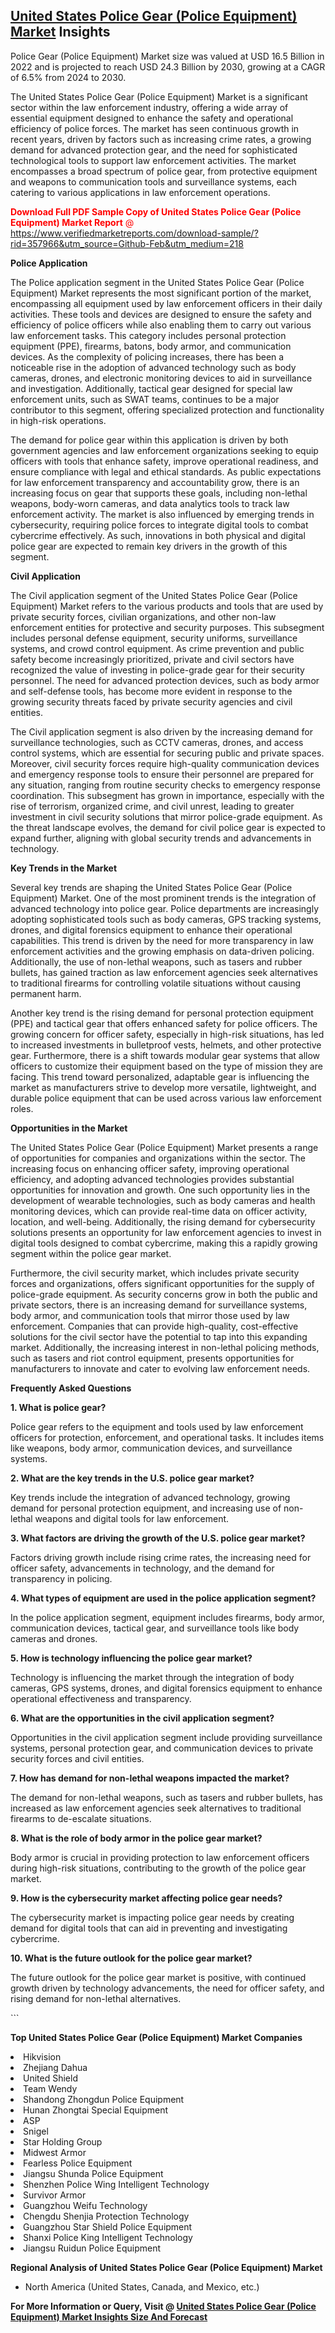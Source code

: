 <h2><a href="https://www.verifiedmarketreports.com/download-sample/?rid=357966&amp;utm_source=Github-Feb&amp;utm_medium=218" target="_blank">United States Police Gear (Police Equipment) Market</a> Insights</h2><p>Police Gear (Police Equipment) Market size was valued at USD 16.5 Billion in 2022 and is projected to reach USD 24.3 Billion by 2030, growing at a CAGR of 6.5% from 2024 to 2030.</p><p> <p>The United States Police Gear (Police Equipment) Market is a significant sector within the law enforcement industry, offering a wide array of essential equipment designed to enhance the safety and operational efficiency of police forces. The market has seen continuous growth in recent years, driven by factors such as increasing crime rates, a growing demand for advanced protection gear, and the need for sophisticated technological tools to support law enforcement activities. The market encompasses a broad spectrum of police gear, from protective equipment and weapons to communication tools and surveillance systems, each catering to various applications in law enforcement operations.</p> <p><p><span class=""><span style="color: #ff0000;"><strong>Download Full PDF Sample Copy of United States Police Gear (Police Equipment) Market Report</strong> @ </span><a href="https://www.verifiedmarketreports.com/download-sample/?rid=357966&amp;utm_source=Github-Feb&amp;utm_medium=218" target="_blank">https://www.verifiedmarketreports.com/download-sample/?rid=357966&amp;utm_source=Github-Feb&amp;utm_medium=218</a></span></p></p> <p><strong>Police Application</strong></p> <p>The Police application segment in the United States Police Gear (Police Equipment) Market represents the most significant portion of the market, encompassing all equipment used by law enforcement officers in their daily activities. These tools and devices are designed to ensure the safety and efficiency of police officers while also enabling them to carry out various law enforcement tasks. This category includes personal protection equipment (PPE), firearms, batons, body armor, and communication devices. As the complexity of policing increases, there has been a noticeable rise in the adoption of advanced technology such as body cameras, drones, and electronic monitoring devices to aid in surveillance and investigation. Additionally, tactical gear designed for special law enforcement units, such as SWAT teams, continues to be a major contributor to this segment, offering specialized protection and functionality in high-risk operations.</p> <p>The demand for police gear within this application is driven by both government agencies and law enforcement organizations seeking to equip officers with tools that enhance safety, improve operational readiness, and ensure compliance with legal and ethical standards. As public expectations for law enforcement transparency and accountability grow, there is an increasing focus on gear that supports these goals, including non-lethal weapons, body-worn cameras, and data analytics tools to track law enforcement activity. The market is also influenced by emerging trends in cybersecurity, requiring police forces to integrate digital tools to combat cybercrime effectively. As such, innovations in both physical and digital police gear are expected to remain key drivers in the growth of this segment.</p> <p><strong>Civil Application</strong></p> <p>The Civil application segment of the United States Police Gear (Police Equipment) Market refers to the various products and tools that are used by private security forces, civilian organizations, and other non-law enforcement entities for protective and security purposes. This subsegment includes personal defense equipment, security uniforms, surveillance systems, and crowd control equipment. As crime prevention and public safety become increasingly prioritized, private and civil sectors have recognized the value of investing in police-grade gear for their security personnel. The need for advanced protection devices, such as body armor and self-defense tools, has become more evident in response to the growing security threats faced by private security agencies and civil entities.</p> <p>The Civil application segment is also driven by the increasing demand for surveillance technologies, such as CCTV cameras, drones, and access control systems, which are essential for securing public and private spaces. Moreover, civil security forces require high-quality communication devices and emergency response tools to ensure their personnel are prepared for any situation, ranging from routine security checks to emergency response coordination. This subsegment has grown in importance, especially with the rise of terrorism, organized crime, and civil unrest, leading to greater investment in civil security solutions that mirror police-grade equipment. As the threat landscape evolves, the demand for civil police gear is expected to expand further, aligning with global security trends and advancements in technology.</p> <p><strong>Key Trends in the Market</strong></p> <p>Several key trends are shaping the United States Police Gear (Police Equipment) Market. One of the most prominent trends is the integration of advanced technology into police gear. Police departments are increasingly adopting sophisticated tools such as body cameras, GPS tracking systems, drones, and digital forensics equipment to enhance their operational capabilities. This trend is driven by the need for more transparency in law enforcement activities and the growing emphasis on data-driven policing. Additionally, the use of non-lethal weapons, such as tasers and rubber bullets, has gained traction as law enforcement agencies seek alternatives to traditional firearms for controlling volatile situations without causing permanent harm.</p> <p>Another key trend is the rising demand for personal protection equipment (PPE) and tactical gear that offers enhanced safety for police officers. The growing concern for officer safety, especially in high-risk situations, has led to increased investments in bulletproof vests, helmets, and other protective gear. Furthermore, there is a shift towards modular gear systems that allow officers to customize their equipment based on the type of mission they are facing. This trend toward personalized, adaptable gear is influencing the market as manufacturers strive to develop more versatile, lightweight, and durable police equipment that can be used across various law enforcement roles.</p> <p><strong>Opportunities in the Market</strong></p> <p>The United States Police Gear (Police Equipment) Market presents a range of opportunities for companies and organizations within the sector. The increasing focus on enhancing officer safety, improving operational efficiency, and adopting advanced technologies provides substantial opportunities for innovation and growth. One such opportunity lies in the development of wearable technologies, such as body cameras and health monitoring devices, which can provide real-time data on officer activity, location, and well-being. Additionally, the rising demand for cybersecurity solutions presents an opportunity for law enforcement agencies to invest in digital tools designed to combat cybercrime, making this a rapidly growing segment within the police gear market.</p> <p>Furthermore, the civil security market, which includes private security forces and organizations, offers significant opportunities for the supply of police-grade equipment. As security concerns grow in both the public and private sectors, there is an increasing demand for surveillance systems, body armor, and communication tools that mirror those used by law enforcement. Companies that can provide high-quality, cost-effective solutions for the civil sector have the potential to tap into this expanding market. Additionally, the increasing interest in non-lethal policing methods, such as tasers and riot control equipment, presents opportunities for manufacturers to innovate and cater to evolving law enforcement needs.</p> <p><strong>Frequently Asked Questions</strong></p> <p><strong>1. What is police gear?</strong></p> <p>Police gear refers to the equipment and tools used by law enforcement officers for protection, enforcement, and operational tasks. It includes items like weapons, body armor, communication devices, and surveillance systems.</p> <p><strong>2. What are the key trends in the U.S. police gear market?</strong></p> <p>Key trends include the integration of advanced technology, growing demand for personal protection equipment, and increasing use of non-lethal weapons and digital tools for law enforcement.</p> <p><strong>3. What factors are driving the growth of the U.S. police gear market?</strong></p> <p>Factors driving growth include rising crime rates, the increasing need for officer safety, advancements in technology, and the demand for transparency in policing.</p> <p><strong>4. What types of equipment are used in the police application segment?</strong></p> <p>In the police application segment, equipment includes firearms, body armor, communication devices, tactical gear, and surveillance tools like body cameras and drones.</p> <p><strong>5. How is technology influencing the police gear market?</strong></p> <p>Technology is influencing the market through the integration of body cameras, GPS systems, drones, and digital forensics equipment to enhance operational effectiveness and transparency.</p> <p><strong>6. What are the opportunities in the civil application segment?</strong></p> <p>Opportunities in the civil application segment include providing surveillance systems, personal protection gear, and communication devices to private security forces and civil entities.</p> <p><strong>7. How has demand for non-lethal weapons impacted the market?</strong></p> <p>The demand for non-lethal weapons, such as tasers and rubber bullets, has increased as law enforcement agencies seek alternatives to traditional firearms to de-escalate situations.</p> <p><strong>8. What is the role of body armor in the police gear market?</strong></p> <p>Body armor is crucial in providing protection to law enforcement officers during high-risk situations, contributing to the growth of the police gear market.</p> <p><strong>9. How is the cybersecurity market affecting police gear needs?</strong></p> <p>The cybersecurity market is impacting police gear needs by creating demand for digital tools that can aid in preventing and investigating cybercrime.</p> <p><strong>10. What is the future outlook for the police gear market?</strong></p> <p>The future outlook for the police gear market is positive, with continued growth driven by technology advancements, the need for officer safety, and rising demand for non-lethal alternatives.</p> ```</p><p><strong>Top United States Police Gear (Police Equipment) Market Companies</strong></p><div data-test-id=""><p><li>Hikvision</li><li> Zhejiang Dahua</li><li> United Shield</li><li> Team Wendy</li><li> Shandong Zhongdun Police Equipment</li><li> Hunan Zhongtai Special Equipment</li><li> ASP</li><li> Snigel</li><li> Star Holding Group</li><li> Midwest Armor</li><li> Fearless Police Equipment</li><li> Jiangsu Shunda Police Equipment</li><li> Shenzhen Police Wing Intelligent Technology</li><li> Survivor Armor</li><li> Guangzhou Weifu Technology</li><li> Chengdu Shenjia Protection Technology</li><li> Guangzhou Star Shield Police Equipment</li><li> Shanxi Police King Intelligent Technology</li><li> Jiangsu Ruidun Police Equipment</li></p><div><strong>Regional Analysis of&nbsp;United States Police Gear (Police Equipment) Market</strong></div><ul><li dir="ltr"><p dir="ltr">North America&nbsp;(United States, Canada, and Mexico, etc.)</p></li></ul><p><strong>For More Information or Query, Visit @&nbsp;</strong><strong><a href="https://www.verifiedmarketreports.com/product/police-gear-police-equipment-market/?utm_source=Github-Feb&amp;utm_medium=218" target="_blank">United States Police Gear (Police Equipment) Market Insights Size And Forecast</a></strong></p></div>
